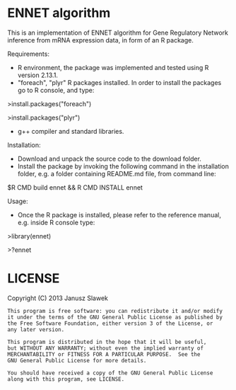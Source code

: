ENNET algorithm
=====

This is an implementation of ENNET algorithm for Gene Regulatory Network inference from mRNA expression data, in form of an R package.

Requirements:
- R environment, the package was implemented and tested using R version 2.13.1.
- "foreach", "plyr" R packages installed. In order to install the packages go to R console, and type:

\>install.packages("foreach")

\>install.packages("plyr")

- g++ compiler and standard libraries.


Installation:
- Download and unpack the source code to the download folder.
- Install the package by invoking the following command in the installation folder, e.g. a folder containing README.md file, from command line:

$R CMD build ennet && R CMD INSTALL ennet

Usage:
- Once the R package is installed, please refer to the reference manual, e.g. inside R console type:

\>library(ennet)

\>?ennet

LICENSE
=====

Copyright (C) 2013  Janusz Slawek

    This program is free software: you can redistribute it and/or modify
    it under the terms of the GNU General Public License as published by
    the Free Software Foundation, either version 3 of the License, or
    any later version.

    This program is distributed in the hope that it will be useful,
    but WITHOUT ANY WARRANTY; without even the implied warranty of
    MERCHANTABILITY or FITNESS FOR A PARTICULAR PURPOSE.  See the
    GNU General Public License for more details.

    You should have received a copy of the GNU General Public License
    along with this program, see LICENSE.
